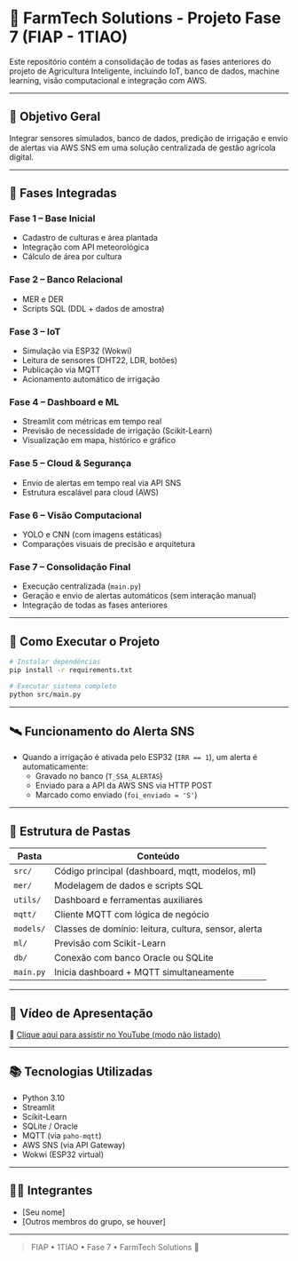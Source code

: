 
# 🌿 FarmTech Solutions - Projeto Fase 7 (FIAP - 1TIAO)

Este repositório contém a consolidação de todas as fases anteriores do projeto de Agricultura Inteligente, incluindo IoT, banco de dados, machine learning, visão computacional e integração com AWS.

---

## 🎯 Objetivo Geral

Integrar sensores simulados, banco de dados, predição de irrigação e envio de alertas via AWS SNS em uma solução centralizada de gestão agrícola digital.

---

## 🔁 Fases Integradas

### Fase 1 – Base Inicial
- Cadastro de culturas e área plantada
- Integração com API meteorológica
- Cálculo de área por cultura

### Fase 2 – Banco Relacional
- MER e DER
- Scripts SQL (DDL + dados de amostra)

### Fase 3 – IoT
- Simulação via ESP32 (Wokwi)
- Leitura de sensores (DHT22, LDR, botões)
- Publicação via MQTT
- Acionamento automático de irrigação

### Fase 4 – Dashboard e ML
- Streamlit com métricas em tempo real
- Previsão de necessidade de irrigação (Scikit-Learn)
- Visualização em mapa, histórico e gráfico

### Fase 5 – Cloud & Segurança
- Envio de alertas em tempo real via API SNS
- Estrutura escalável para cloud (AWS)

### Fase 6 – Visão Computacional
- YOLO e CNN (com imagens estáticas)
- Comparações visuais de precisão e arquitetura

### Fase 7 – Consolidação Final
- Execução centralizada (`main.py`)
- Geração e envio de alertas automáticos (sem interação manual)
- Integração de todas as fases anteriores

---

## 🚀 Como Executar o Projeto

```bash
# Instalar dependências
pip install -r requirements.txt

# Executar sistema completo
python src/main.py
```

---

## 🛰️ Funcionamento do Alerta SNS

- Quando a irrigação é ativada pelo ESP32 (`IRR == 1`), um alerta é automaticamente:
  - Gravado no banco (`T_SSA_ALERTAS`)
  - Enviado para a API da AWS SNS via HTTP POST
  - Marcado como enviado (`foi_enviado = 'S'`)

---

## 📁 Estrutura de Pastas

| Pasta | Conteúdo |
|-------|----------|
| `src/` | Código principal (dashboard, mqtt, modelos, ml) |
| `mer/` | Modelagem de dados e scripts SQL |
| `utils/` | Dashboard e ferramentas auxiliares |
| `mqtt/` | Cliente MQTT com lógica de negócio |
| `models/` | Classes de domínio: leitura, cultura, sensor, alerta |
| `ml/` | Previsão com Scikit-Learn |
| `db/` | Conexão com banco Oracle ou SQLite |
| `main.py` | Inicia dashboard + MQTT simultaneamente |

---

## 🎥 Vídeo de Apresentação

🔗 [Clique aqui para assistir no YouTube (modo não listado)](https://youtube.com/seu_link_aqui)

---

## 📚 Tecnologias Utilizadas

- Python 3.10
- Streamlit
- Scikit-Learn
- SQLite / Oracle
- MQTT (via `paho-mqtt`)
- AWS SNS (via API Gateway)
- Wokwi (ESP32 virtual)

---

## 👨‍🌾 Integrantes

- [Seu nome]
- [Outros membros do grupo, se houver]

---

> FIAP • 1TIAO • Fase 7 • FarmTech Solutions 🌱
